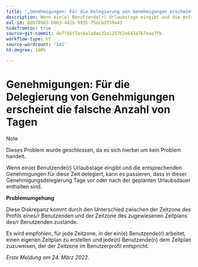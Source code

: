 ```yaml
---
title: '„Genehmigungen: Für die Delegierung von Genehmigungen erscheint die falsche Anzahl von Tagen.“'
description: Wenn ein(e) Benutzende(r) Urlaubstage eingibt und die entsprechenden Genehmigungen für diese Zeit delegiert, kann es passieren, dass in dieser Genehmigungsdelegierung Tage vor oder nach der geplanten Urlaubsdauer enthalten sind.
exl-id: 8d978983-b663-442b-9935-75ecbd359a43
hidefromtoc: true
source-git-commit: de7f66f7acba1a0ac32a1257b2e643a767eae7fb
workflow-type: ht
source-wordcount: '141'
ht-degree: 100%

---
```


# Genehmigungen: Für die Delegierung von Genehmigungen erscheint die falsche Anzahl von Tagen

>[!NOTE]
>
>Dieses Problem wurde geschlossen, da es sich hierbei um kein Problem handelt.

Wenn ein(e) Benutzende(r) Urlaubstage eingibt und die entsprechenden Genehmigungen für diese Zeit delegiert, kann es passieren, dass in dieser Genehmigungsdelegierung Tage vor oder nach der geplanten Urlaubsdauer enthalten sind.

**Problemumgehung**

Diese Diskrepanz kommt durch den Unterschied zwischen der Zeitzone des Profils eines/r Benutzenden und der Zeitzone des zugewiesenen Zeitplans des/r Benutzenden zustande.

Es wird empfohlen, für jede Zeitzone, in der ein(e) Benutzende(r) arbeitet, einen eigenen Zeitplan zu erstellen und jede(n) Benutzende(n) dem Zeitplan zuzuweisen, der der Zeitzone im Benutzerprofil entspricht.

_Erste Meldung am 24. März 2022._
